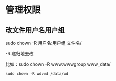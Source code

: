 # 管理权限

## 改文件用户名用户组

sudo chown -R 用户名:用户组 文件名/

-R:递归地去改

比如：sudo chown -R www:wwwgroup www_data/

```
sudo chown -R wd:wd /data/wd
```


